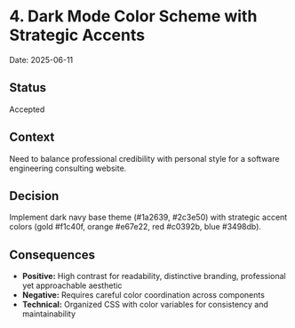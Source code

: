 # 4. Dark Mode Color Scheme with Strategic Accents

Date: 2025-06-11

## Status

Accepted

## Context

Need to balance professional credibility with personal style for a software engineering consulting website.

## Decision

Implement dark navy base theme (#1a2639, #2c3e50) with strategic accent colors (gold #f1c40f, orange #e67e22, red #c0392b, blue #3498db).

## Consequences
- **Positive:** High contrast for readability, distinctive branding, professional yet approachable aesthetic
- **Negative:** Requires careful color coordination across components
- **Technical:** Organized CSS with color variables for consistency and maintainability

